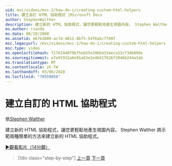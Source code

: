 ```yaml
---
uid: mvc/videos/mvc-2/how-do-i/creating-custom-html-helpers
title: 建立自訂 HTML 協助程式 |Microsoft Docs
author: StephenWalther
description: 建立新的 HTML 協助程式，讓您更輕鬆地產生視圖內容。 Stephen Walther 將示範兩種簡單的方法來建立新的 HTML 協助程式。
ms.author: riande
ms.date: 08/20/2008
ms.assetid: e67b3889-ac7d-4811-8bf5-54f6abc7f49f
msc.legacyurl: /mvc/videos/mvc-2/how-do-i/creating-custom-html-helpers
msc.type: video
ms.openlocfilehash: f1761948f9bf5eb55e396b4334eca33cf34b899e
ms.sourcegitcommit: e7e91932a6e91a63e2e46417626f39d6b244a3ab
ms.translationtype: MT
ms.contentlocale: zh-TW
ms.lasthandoff: 03/06/2020
ms.locfileid: "78559056"
---
```

# <a name="creating-custom-html-helpers"></a>建立自訂的 HTML 協助程式

依[Stephen Walther](https://github.com/StephenWalther)

建立新的 HTML 協助程式，讓您更輕鬆地產生視圖內容。 Stephen Walther 將示範兩種簡單的方法來建立新的 HTML 協助程式。

[&#9654;觀看影片（14分鐘）](https://channel9.msdn.com/Blogs/ASP-NET-Site-Videos/creating-custom-html-helpers)

> [!div class="step-by-step"]
> [上一頁](creating-unit-tests-for-aspnet-mvc-applications.md)
> [下一頁](creating-model-classes-with-linq-to-sql.md)
